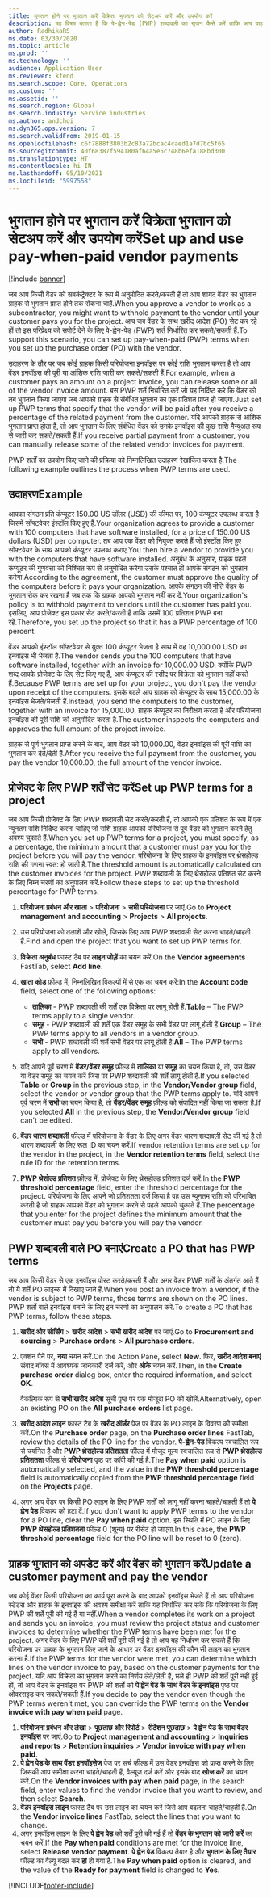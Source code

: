 ```yaml
---
title: भुगतान होने पर भुगतान करें विक्रेता भुगतान को सेटअप करें और उपयोग करें
description: यह विषय बताता है कि पे-ह्वेन-पेड (PWP) शब्दावली का सृजन कैसे करें ताकि आप ग्राहक से भुगतान प्राप्त होने के आधार पर वेंडर को आंशिक भुगतान कर सकें.
author: RadhikaRS
ms.date: 03/30/2020
ms.topic: article
ms.prod: ''
ms.technology: ''
audience: Application User
ms.reviewer: kfend
ms.search.scope: Core, Operations
ms.custom: ''
ms.assetid: ''
ms.search.region: Global
ms.search.industry: Service industries
ms.author: andchoi
ms.dyn365.ops.version: 7
ms.search.validFrom: 2019-01-15
ms.openlocfilehash: c6f7888f3803b2c83a72bcac4caed1a7d7bc5f65
ms.sourcegitcommit: 40f68387f594180af64a5e5c748b6efa188bd300
ms.translationtype: HT
ms.contentlocale: hi-IN
ms.lasthandoff: 05/10/2021
ms.locfileid: "5997558"
---
```

# <a name="set-up-and-use-pay-when-paid-vendor-payments"></a><span data-ttu-id="92a53-103">भुगतान होने पर भुगतान करें विक्रेता भुगतान को सेटअप करें और उपयोग करें</span><span class="sxs-lookup"><span data-stu-id="92a53-103">Set up and use pay-when-paid vendor payments</span></span>

[!include [banner](../includes/banner.md)]

<span data-ttu-id="92a53-104">जब आप किसी वेंडर को सबकंट्रैक्टर के रूप में अनुमोदित करते/करती हैं तो आप शायद वेंडर का भुगतान ग्राहक से भुगतान प्राप्त होने तक रोकना चाहें.</span><span class="sxs-lookup"><span data-stu-id="92a53-104">When you approve a vendor to work as a subcontractor, you might want to withhold payment to the vendor until your customer pays you for the project.</span></span> <span data-ttu-id="92a53-105">आप जब वेंडर के साथ खरीद आदेश (PO) सेट कर रहे हों तो इस परिप्रेक्ष्य को सपोर्ट देने के लिए पे-ह्वेन-पेड (PWP) शर्त निर्धारित कर सकते/सकती हैं.</span><span class="sxs-lookup"><span data-stu-id="92a53-105">To support this scenario, you can set up pay-when-paid (PWP) terms when you set up the purchase order (PO) with the vendor.</span></span>

<span data-ttu-id="92a53-106">उदाहरण के तौर पर जब कोई ग्राहक किसी परियोजना इनवॉइस पर कोई राशि भुगतान करता है तो आप वेंडर इनवॉइस की पूरी या आंशिक राशि जारी कर सकते/सकती हैं.</span><span class="sxs-lookup"><span data-stu-id="92a53-106">For example, when a customer pays an amount on a project invoice, you can release some or all of the vendor invoice amount.</span></span> <span data-ttu-id="92a53-107">बस PWP शर्ते निर्धारित करें जो यह निर्दिष्ट करे कि वेंडर को तब भुगतान किया जाएगा जब आपको ग्राहक से संबंधित भुगतान का एक प्रतिशत प्राप्त हो जाएगा.</span><span class="sxs-lookup"><span data-stu-id="92a53-107">Just set up PWP terms that specify that the vendor will be paid after you receive a percentage of the related payment from the customer.</span></span> <span data-ttu-id="92a53-108">यदि आपको ग्राहक से आंशिक भुगतान प्राप्त होता है, तो आप भुगतान के लिए संबंधित वेंडर को उनके इनवॉइस की कुछ राशि मैन्युअल रूप से जारी कर सकते/सकती हैं.</span><span class="sxs-lookup"><span data-stu-id="92a53-108">If you receive partial payment from a customer, you can manually release some of the related vendor invoices for payment.</span></span>

<span data-ttu-id="92a53-109">PWP शर्तों का उपयोग किए जाने की प्रक्रिया को निम्नलिखित उदाहरण रेखांकित करता है.</span><span class="sxs-lookup"><span data-stu-id="92a53-109">The following example outlines the process when PWP terms are used.</span></span>

## <a name="example"></a><span data-ttu-id="92a53-110">उदाहरण</span><span class="sxs-lookup"><span data-stu-id="92a53-110">Example</span></span>

<span data-ttu-id="92a53-111">आपका संगठन प्रति कंप्यूटर 150.00 US डॉलर (USD) की कीमत पर, 100 कंप्यूटर उपलब्ध करता है जिसमें सॉफ्टवेयर इंस्टॉल किए हुए हैं.</span><span class="sxs-lookup"><span data-stu-id="92a53-111">Your organization agrees to provide a customer with 100 computers that have software installed, for a price of 150.00 US dollars (USD) per computer.</span></span> <span data-ttu-id="92a53-112">तब आप एक वेंडर को नियुक्त करते हैं जो इंस्टॉल किए हुए सॉफ्टवेयर के साथ आपको कंप्यूटर उपलब्ध कराए.</span><span class="sxs-lookup"><span data-stu-id="92a53-112">You then hire a vendor to provide you with the computers that have software installed.</span></span> <span data-ttu-id="92a53-113">अनुबंध के अनुसार, ग्राहक पहले कंप्यूटर की गुणवत्ता को निश्चित रूप से अनुमोदित करेगा उसके पश्चात ही आपके संगठन को भुगतान करेगा.</span><span class="sxs-lookup"><span data-stu-id="92a53-113">According to the agreement, the customer must approve the quality of the computers before it pays your organization.</span></span> <span data-ttu-id="92a53-114">आपके संगठन की नीति वेंडर के भुगतान रोक कर रखना है जब तक कि ग्राहक आपको भुगतान नहीं कर दें.</span><span class="sxs-lookup"><span data-stu-id="92a53-114">Your organization's policy is to withhold payment to vendors until the customer has paid you.</span></span> <span data-ttu-id="92a53-115">इसलिए, आप प्रोजेक्ट इस प्रकार सेट करते/करती हैं ताकि उसमें 100 प्रतिशत PWP बना रहे.</span><span class="sxs-lookup"><span data-stu-id="92a53-115">Therefore, you set up the project so that it has a PWP percentage of 100 percent.</span></span>

<span data-ttu-id="92a53-116">वेंडर आपको इंस्टॉल सॉफ्टवेयर से युक्त 100 कंप्यूटर भेजता है साथ में वह 10,000.00 USD का इनवॉइस भी भेजता है.</span><span class="sxs-lookup"><span data-stu-id="92a53-116">The vendor sends you the 100 computers that have software installed, together with an invoice for 10,000.00 USD.</span></span> <span data-ttu-id="92a53-117">क्योंकि PWP शब्द आपके प्रोजेक्ट के लिए सेट किए गए हैं, आप कंप्यूटर की रसीद पर विक्रेता को भुगतान नहीं करते हैं.</span><span class="sxs-lookup"><span data-stu-id="92a53-117">Because PWP terms are set up for your project, you don't pay the vendor upon receipt of the computers.</span></span> <span data-ttu-id="92a53-118">इसके बदले आप ग्राहक को कंप्यूटर के साथ 15,000.00 के इनवॉइस भेजते/भेजती हैं.</span><span class="sxs-lookup"><span data-stu-id="92a53-118">Instead, you send the computers to the customer, together with an invoice for 15,000.00.</span></span> <span data-ttu-id="92a53-119">ग्राहक कंप्यूटर का निरीक्षण करता है और परियोजना इनवॉइस की पूरी राशि को अनुमोदित करता है.</span><span class="sxs-lookup"><span data-stu-id="92a53-119">The customer inspects the computers and approves the full amount of the project invoice.</span></span>

<span data-ttu-id="92a53-120">ग्राहक से पूर्ण भुगतान प्राप्त करने के बाद, आप वेंडर को 10,000.00, वेंडर इनवॉइस की पूरी राशि का भुगतान कर देते/देती हैं.</span><span class="sxs-lookup"><span data-stu-id="92a53-120">After you receive the full payment from the customer, you pay the vendor 10,000.00, the full amount of the vendor invoice.</span></span>

## <a name="set-up-pwp-terms-for-a-project"></a><span data-ttu-id="92a53-121">प्रोजेक्ट के लिए PWP शर्तें सेट करें</span><span class="sxs-lookup"><span data-stu-id="92a53-121">Set up PWP terms for a project</span></span>

<span data-ttu-id="92a53-122">जब आप किसी प्रोजेक्ट के लिए PWP शब्दावली सेट करते/करती हैं, तो आपको एक प्रतिशत के रूप में एक न्यूनतम राशि निर्दिष्ट करना चाहिए जो राशि ग्राहक आपको परियोजना से पूर्व वेंडर को भुगतान करने हेतु अवश्य चुकाते हैं.</span><span class="sxs-lookup"><span data-stu-id="92a53-122">When you set up PWP terms for a project, you must specify, as a percentage, the minimum amount that a customer must pay you for the project before you will pay the vendor.</span></span> <span data-ttu-id="92a53-123">परियोजना के लिए ग्राहक के इनवॉइस पर थ्रेसहोल्ड राशि की गणना स्वत: हो जाती है.</span><span class="sxs-lookup"><span data-stu-id="92a53-123">The threshold amount is automatically calculated on the customer invoices for the project.</span></span> <span data-ttu-id="92a53-124">PWP शब्दावली के लिए थ्रेसहोल्ड प्रतिशत सेट करने के लिए निम्न चरणों का अनुपालन करें.</span><span class="sxs-lookup"><span data-stu-id="92a53-124">Follow these steps to set up the threshold percentage for PWP terms.</span></span>

1. <span data-ttu-id="92a53-125">**परियोजना प्रबंधन और खाता** \> **परियोजना** \> **सभी परियोजना** पर जाएं.</span><span class="sxs-lookup"><span data-stu-id="92a53-125">Go to **Project management and accounting** \> **Projects** \> **All projects**.</span></span>
2. <span data-ttu-id="92a53-126">उस परियोजना को तलाशें और खोलें, जिसके लिए आप PWP शब्दावली सेट करना चाहते/चाहती हैं.</span><span class="sxs-lookup"><span data-stu-id="92a53-126">Find and open the project that you want to set up PWP terms for.</span></span>
3. <span data-ttu-id="92a53-127">**विक्रेता अनुबंध** फास्ट टैब पर **लाइन जोड़ें** का चयन करें.</span><span class="sxs-lookup"><span data-stu-id="92a53-127">On the **Vendor agreements** FastTab, select **Add line**.</span></span>
3. <span data-ttu-id="92a53-128">**खाता कोड** फ़ील्ड में, निम्नलिखित विकल्पों में से एक का चयन करें:</span><span class="sxs-lookup"><span data-stu-id="92a53-128">In the **Account code** field, select one of the following options:</span></span>

    - <span data-ttu-id="92a53-129">**तालिका** - PWP शब्दावली की शर्तें एक विक्रेता पर लागू होती हैं.</span><span class="sxs-lookup"><span data-stu-id="92a53-129">**Table** – The PWP terms apply to a single vendor.</span></span>
    - <span data-ttu-id="92a53-130">**समूह** - PWP शब्दावली की शर्तें एक वेंडर समूह के सभी वेंडर पर लागू होती हैं.</span><span class="sxs-lookup"><span data-stu-id="92a53-130">**Group** – The PWP terms apply to all vendors in a vendor group.</span></span>
    - <span data-ttu-id="92a53-131">**सभी** - PWP शब्दावली की शर्तें सभी वेंडर पर लागू होती हैं.</span><span class="sxs-lookup"><span data-stu-id="92a53-131">**All** – The PWP terms apply to all vendors.</span></span>

4. <span data-ttu-id="92a53-132">यदि आपने पूर्व चरण में **वेंडर/वेंडर समूह** फ़ील्ड में **तालिका** या **समूह** का चयन किया है, तो, उस वेंडर या वेंडर समूह का चयन करें जिस पर PWP शब्दावली की शर्तें लागू होती हैं.</span><span class="sxs-lookup"><span data-stu-id="92a53-132">If you selected **Table** or **Group** in the previous step, in the **Vendor/Vendor group** field, select the vendor or vendor group that the PWP terms apply to.</span></span> <span data-ttu-id="92a53-133">यदि आपने पूर्व चरण में **सभी** का चयन किया है, तो **वेंडर/वेंडर समूह** फ़ील्ड को संपादित नहीं किया जा सकता है.</span><span class="sxs-lookup"><span data-stu-id="92a53-133">If you selected **All** in the previous step, the **Vendor/Vendor group** field can't be edited.</span></span>
5. <span data-ttu-id="92a53-134">**वेंडर धारण शब्दावली** फील्ड में परियोजना के वेंडर के लिए अगर वेंडर धारण शब्दावली सेट की गई है तो धारण शब्दावली के लिए रूल ID का चयन करें.</span><span class="sxs-lookup"><span data-stu-id="92a53-134">If vendor retention terms are set up for the vendor in the project, in the **Vendor retention terms** field, select the rule ID for the retention terms.</span></span>
6. <span data-ttu-id="92a53-135">**PWP थ्रेशोल्ड प्रतिशत** फ़ील्ड में, प्रोजेक्ट के लिए थ्रेसहोल्ड प्रतिशत दर्ज करें.</span><span class="sxs-lookup"><span data-stu-id="92a53-135">In the **PWP threshold percentage** field, enter the threshold percentage for the project.</span></span> <span data-ttu-id="92a53-136">परियोजना के लिए आपने जो प्रतिशतता दर्ज किया है वह उस न्यूनतम राशि को परिभाषित करती है जो ग्राहक आपको वेंडर को भुगतान करने से पहले आपको चुकाते हैं.</span><span class="sxs-lookup"><span data-stu-id="92a53-136">The percentage that you enter for the project defines the minimum amount that the customer must pay you before you will pay the vendor.</span></span>

## <a name="create-a-po-that-has-pwp-terms"></a><span data-ttu-id="92a53-137">PWP शब्दावली वाले PO बनाएं</span><span class="sxs-lookup"><span data-stu-id="92a53-137">Create a PO that has PWP terms</span></span>

<span data-ttu-id="92a53-138">जब आप किसी वेंडर से एक इनवॉइस पोस्ट करते/करती हैं और अगर वेंडर PWP शर्तों के अंतर्गत आते हैं तो ये शर्ते PO लाइन्स में दिखाए जाते हैं.</span><span class="sxs-lookup"><span data-stu-id="92a53-138">When you post an invoice from a vendor, if the vendor is subject to PWP terms, those terms are shown on the PO lines.</span></span> <span data-ttu-id="92a53-139">PWP शर्तो वाले इनवॉइस बनाने के लिए इन चरणों का अनुपालन करें.</span><span class="sxs-lookup"><span data-stu-id="92a53-139">To create a PO that has PWP terms, follow these steps.</span></span>

1. <span data-ttu-id="92a53-140">**खरीद और सोर्सिंग** \> **खरीद आदेश** \> **सभी खरीद आदेश** पर जाएं.</span><span class="sxs-lookup"><span data-stu-id="92a53-140">Go to **Procurement and sourcing** \> **Purchase orders** \> **All purchase orders**.</span></span>
2. <span data-ttu-id="92a53-141">एक्शन पैने पर, **नया** चयन करें.</span><span class="sxs-lookup"><span data-stu-id="92a53-141">On the Action Pane, select **New**.</span></span> <span data-ttu-id="92a53-142">फिर, **खरीद आदेश बनाएं** संवाद बॉक्स में आवश्यक जानकारी दर्ज करें, और **ओके** चयन करें.</span><span class="sxs-lookup"><span data-stu-id="92a53-142">Then, in the **Create purchase order** dialog box, enter the required information, and select **OK**.</span></span>

    <span data-ttu-id="92a53-143">वैकल्पिक रूप से **सभी खरीद आदेश** सूची पृष्ठ पर एक मौजूदा PO को खोलें.</span><span class="sxs-lookup"><span data-stu-id="92a53-143">Alternatively, open an existing PO on the **All purchase orders** list page.</span></span>

4. <span data-ttu-id="92a53-144">**खरीद आदेश लाइन** फास्ट टैब के **खरीद ऑर्डर** पेज पर वेंडर के PO लाइन के विवरण की समीक्षा करें.</span><span class="sxs-lookup"><span data-stu-id="92a53-144">On the **Purchase order** page, on the **Purchase order lines** FastTab, review the details of the PO line for the vendor.</span></span> <span data-ttu-id="92a53-145">**पे-ह्वेन-पेड** विकल्प स्वचालित रूप से चयनित है और **PWP थ्रेसहोल्ड प्रतिशतता** फील्ड में मौजूद मूल्य स्वचालित रूप से **PWP थ्रेसहोल्ड प्रतिशतता** फील्ड से **परियोजना** पृष्ठ पर कॉपी की गई है.</span><span class="sxs-lookup"><span data-stu-id="92a53-145">The **Pay when paid** option is automatically selected, and the value in the **PWP threshold percentage** field is automatically copied from the **PWP threshold percentage** field on the **Projects** page.</span></span>
6. <span data-ttu-id="92a53-146">अगर आप वेंडर पर किसी PO लाइन के लिए PWP शर्तों को लागू नहीं करना चाहते/चाहती हैं तो **पे ह्वेन पेड** विकल्प को हटा दें.</span><span class="sxs-lookup"><span data-stu-id="92a53-146">If you don't want to apply PWP terms to the vendor for a PO line, clear the **Pay when paid** option.</span></span> <span data-ttu-id="92a53-147">इस स्थिति में PO लाइन के लिए **PWP थ्रेसहोल्ड प्रतिशतता** फील्ड 0 (शून्य) पर रीसेट हो जाएगा.</span><span class="sxs-lookup"><span data-stu-id="92a53-147">In this case, the **PWP threshold percentage** field for the PO line will be reset to 0 (zero).</span></span>

## <a name="update-a-customer-payment-and-pay-the-vendor"></a><span data-ttu-id="92a53-148">ग्राहक भुगतान को अपडेट करें और वेंडर को भुगतान करें</span><span class="sxs-lookup"><span data-stu-id="92a53-148">Update a customer payment and pay the vendor</span></span>

<span data-ttu-id="92a53-149">जब कोई वेंडर किसी परियोजना का कार्य पूरा करने के बाद आपको इनवॉइस भेजते हैं तो आप परियोजना स्टेटस और ग्राहक के इनवॉइस की अवश्य समीक्षा करें ताकि यह निर्धारित कर सकें कि परियोजना के लिए PWP की शर्ते पूरी की गई हैं या नहीं.</span><span class="sxs-lookup"><span data-stu-id="92a53-149">When a vendor completes its work on a project and sends you an invoice, you must review the project status and customer invoices to determine whether the PWP terms have been met for the project.</span></span> <span data-ttu-id="92a53-150">अगर वेंडर के लिए PWP की शर्तें पूरी की गई है तो आप यह निर्धारण कर सकते हैं कि परियोजना पर ग्राहक के भुगतान किए जाने के आधार पर वेंडर इनवॉइस की कौन सी लाइन का भुगतान करना है.</span><span class="sxs-lookup"><span data-stu-id="92a53-150">If the PWP terms for the vendor were met, you can determine which lines on the vendor invoice to pay, based on the customer payments for the project.</span></span> <span data-ttu-id="92a53-151">यदि आप विक्रेता का भुगतान करने का निर्णय लेते/लेती हैं, भले ही PWP की शर्तें पूरी नहीं हुई हों, तो आप वेंडर के इनवॉइस पर PWP की शर्तों को **पे ह्वेन पेड के साथ वेंडर के इनवॉइस** पृष्ठ पर ओवरराइड कर सकते/सकती हैं.</span><span class="sxs-lookup"><span data-stu-id="92a53-151">If you decide to pay the vendor even though the PWP terms weren't met, you can override the PWP terms on the **Vendor invoice with pay when paid** page.</span></span>

1. <span data-ttu-id="92a53-152">**परियोजना प्रबंधन और लेखा** \> **पूछताछ और रिपोर्ट** \> **रीटेंशन पूछताछ** \> **पे ह्वेन पेड के साथ वेंडर इनवॉइस** पर जाएं.</span><span class="sxs-lookup"><span data-stu-id="92a53-152">Go to **Project management and accounting** \> **Inquiries and reports** \> **Retention inquiries** \> **Vendor invoice with pay when paid**.</span></span>
2. <span data-ttu-id="92a53-153">**पे ह्वेन पेड के साथ वेंडर इनवॉइसेज** पेज पर सर्च फील्ड में उस वेंडर इनवॉइस को प्राप्त करने के लिए जिसकी आप समीक्षा करना चाहते/चाहती हैं, वैल्यूज दर्ज करें और इसके बाद **खोज करें** का चयन करें.</span><span class="sxs-lookup"><span data-stu-id="92a53-153">On the **Vendor invoices with pay when paid** page, in the search field, enter values to find the vendor invoice that you want to review, and then select **Search**.</span></span>
3. <span data-ttu-id="92a53-154">**वेंडर इनवॉइस लाइन** फास्ट टैब पर उस लाइन का चयन करें जिसे आप बदलना चाहते/चाहती हैं.</span><span class="sxs-lookup"><span data-stu-id="92a53-154">On the **Vendor invoice lines** FastTab, select the lines that you want to change.</span></span>
4. <span data-ttu-id="92a53-155">अगर इनवॉइस लाइन के लिए **पे ह्वेन पेड** की शर्तें पूरी की गई हैं तो **वेंडर के भुगतान को जारी करें** का चयन करें.</span><span class="sxs-lookup"><span data-stu-id="92a53-155">If the **Pay when paid** conditions are met for the invoice line, select **Release vendor payment**.</span></span> <span data-ttu-id="92a53-156">**पे ह्वेन पेड** विकल्प तैयार है और **भुगतान के लिए तैयार** फील्ड का वैल्यू बदल कर **हां** हो गया है.</span><span class="sxs-lookup"><span data-stu-id="92a53-156">The **Pay when paid** option is cleared, and the value of the **Ready for payment** field is changed to **Yes**.</span></span>


[!INCLUDE[footer-include](../includes/footer-banner.md)]